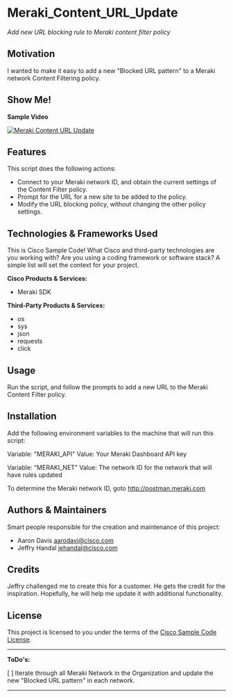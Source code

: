# Meraki_Content_URL_Update

*Add new URL blocking rule to Meraki content filter policy*

## Motivation

I wanted to make it easy to add a new "Blocked URL pattern" to a Meraki network Content Filtering policy.

## Show Me!

**Sample Video**

[![Meraki Content URL Update](http://img.youtube.com/vi/q9_Uxqu3t-w/0.jpg)](http://www.youtube.com/watch?v=q9_Uxqu3t-w)

## Features

This script does the following actions:

- Connect to your Meraki network ID, and obtain the current settings of the Content Filter policy.
- Prompt for the URL for a new site to be added to the policy.
- Modify the URL blocking policy, without changing the other policy settings.

## Technologies & Frameworks Used

This is Cisco Sample Code!  What Cisco and third-party technologies are you working with?  Are you using a coding framework or software stack?  A simple list will set the context for your project.

**Cisco Products & Services:**

- Meraki SDK

**Third-Party Products & Services:**

- os
- sys
- json
- requests
- click

## Usage

Run the script, and follow the prompts to add a new URL to the Meraki Content Filter policy.

## Installation

Add the following environment variables to the machine that will run this script:

Variable: "MERAKI_API"
Value:  Your Meraki Dashboard API key

Variable:  "MERAKI_NET"
Value:  The network ID for the network that will have rules updated

To determine the Meraki network ID, goto http://postman.meraki.com

## Authors & Maintainers

Smart people responsible for the creation and maintenance of this project:

- Aaron Davis <aarodavi@cisco.com>
- Jeffry Handal <jehandal@cisco.com>

## Credits

Jeffry challenged me to create this for a customer.  He gets the credit for the inspiration.  Hopefully, he will help me update it with additional functionality.

## License

This project is licensed to you under the terms of the [Cisco Sample
Code License](./LICENSE).


---

**ToDo's:**

[ ] Iterate through all Meraki Network in the Organization and update the new "Blocked URL pattern" in each network.

---
